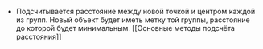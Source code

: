 - Подсчитывается расстояние между новой точкой и центром каждой из групп. Новый объект будет иметь метку той группы, расстояние до которой будет минимальным.  [[Основные методы подсчёта расстояния]]